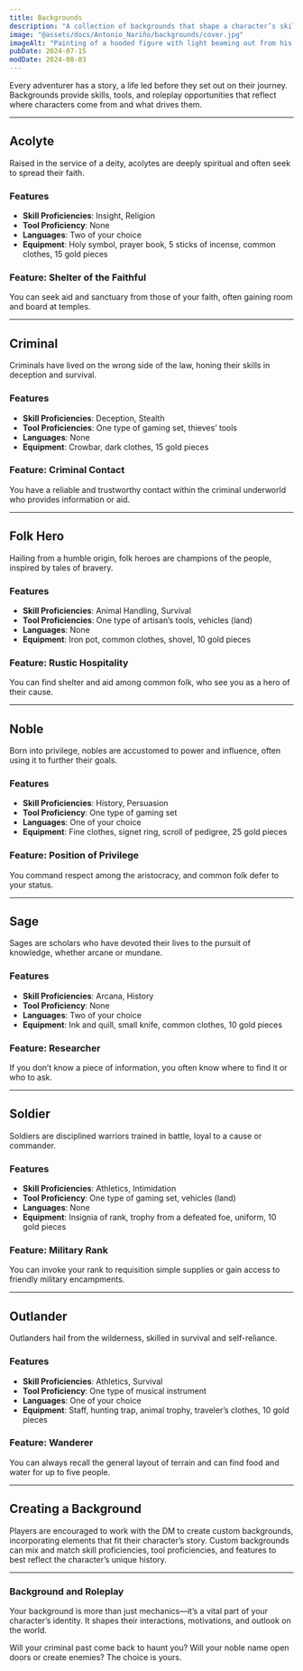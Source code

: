 ```yaml
---
title: Backgrounds
description: "A collection of backgrounds that shape a character’s skills, motivations, and story before becoming an adventurer."
image: "@assets/docs/Antonio_Nariño/backgrounds/cover.jpg"
imageAlt: "Painting of a hooded figure with light beaming out from his chest"
pubDate: 2024-07-15
modDate: 2024-08-03
---
```


Every adventurer has a story, a life led before they set out on their journey. Backgrounds provide skills, tools, and roleplay opportunities that reflect where characters come from and what drives them.

---

## Acolyte

Raised in the service of a deity, acolytes are deeply spiritual and often seek to spread their faith.

### Features

- **Skill Proficiencies**: Insight, Religion
- **Tool Proficiency**: None
- **Languages**: Two of your choice
- **Equipment**: Holy symbol, prayer book, 5 sticks of incense, common clothes, 15 gold pieces

### Feature: **Shelter of the Faithful**

You can seek aid and sanctuary from those of your faith, often gaining room and board at temples.

---

## Criminal

Criminals have lived on the wrong side of the law, honing their skills in deception and survival.

### Features

- **Skill Proficiencies**: Deception, Stealth
- **Tool Proficiencies**: One type of gaming set, thieves’ tools
- **Languages**: None
- **Equipment**: Crowbar, dark clothes, 15 gold pieces

### Feature: **Criminal Contact**

You have a reliable and trustworthy contact within the criminal underworld who provides information or aid.

---

## Folk Hero

Hailing from a humble origin, folk heroes are champions of the people, inspired by tales of bravery.

### Features

- **Skill Proficiencies**: Animal Handling, Survival
- **Tool Proficiencies**: One type of artisan’s tools, vehicles (land)
- **Languages**: None
- **Equipment**: Iron pot, common clothes, shovel, 10 gold pieces

### Feature: **Rustic Hospitality**

You can find shelter and aid among common folk, who see you as a hero of their cause.

---

## Noble

Born into privilege, nobles are accustomed to power and influence, often using it to further their goals.

### Features

- **Skill Proficiencies**: History, Persuasion
- **Tool Proficiency**: One type of gaming set
- **Languages**: One of your choice
- **Equipment**: Fine clothes, signet ring, scroll of pedigree, 25 gold pieces

### Feature: **Position of Privilege**

You command respect among the aristocracy, and common folk defer to your status.

---

## Sage

Sages are scholars who have devoted their lives to the pursuit of knowledge, whether arcane or mundane.

### Features

- **Skill Proficiencies**: Arcana, History
- **Tool Proficiency**: None
- **Languages**: Two of your choice
- **Equipment**: Ink and quill, small knife, common clothes, 10 gold pieces

### Feature: **Researcher**

If you don’t know a piece of information, you often know where to find it or who to ask.

---

## Soldier

Soldiers are disciplined warriors trained in battle, loyal to a cause or commander.

### Features

- **Skill Proficiencies**: Athletics, Intimidation
- **Tool Proficiency**: One type of gaming set, vehicles (land)
- **Languages**: None
- **Equipment**: Insignia of rank, trophy from a defeated foe, uniform, 10 gold pieces

### Feature: **Military Rank**

You can invoke your rank to requisition simple supplies or gain access to friendly military encampments.

---

## Outlander

Outlanders hail from the wilderness, skilled in survival and self-reliance.

### Features

- **Skill Proficiencies**: Athletics, Survival
- **Tool Proficiency**: One type of musical instrument
- **Languages**: One of your choice
- **Equipment**: Staff, hunting trap, animal trophy, traveler’s clothes, 10 gold pieces

### Feature: **Wanderer**

You can always recall the general layout of terrain and can find food and water for up to five people.

---

## Creating a Background

Players are encouraged to work with the DM to create custom backgrounds, incorporating elements that fit their character’s story. Custom backgrounds can mix and match skill proficiencies, tool proficiencies, and features to best reflect the character’s unique history.

---

### Background and Roleplay

Your background is more than just mechanics—it’s a vital part of your character’s identity. It shapes their interactions, motivations, and outlook on the world.

Will your criminal past come back to haunt you? Will your noble name open doors or create enemies? The choice is yours.
